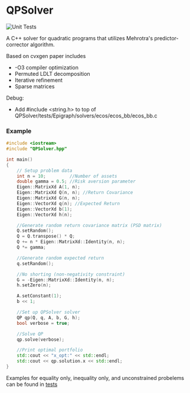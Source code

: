# QPSolver

![Unit Tests](https://github.com/govindchari/QPSolver/actions/workflows/unit_tests.yml/badge.svg)


A C++ solver for quadratic programs that utilizes Mehrotra's predictor-corrector algorithm.

Based on cvxgen paper includes
  - -O3 compiler optimization
  - Permuted LDLT decomposition
  - Iterative refinement
  - Sparse matrices

Debug:
  - Add #include <string.h> to top of QPSolver/tests/Epigraph/solvers/ecos/ecos_bb/ecos_bb.c

### Example
```cpp
#include <iostream>
#include "QPSolver.hpp"

int main()
{
    // Setup problem data
    int n = 10;         //Number of assets
    double gamma = 0.5; //Risk aversion parameter
    Eigen::MatrixXd A(1, n);
    Eigen::MatrixXd Q(n, n); //Return Covariance
    Eigen::MatrixXd G(n, n);
    Eigen::VectorXd q(n); //Expected Return
    Eigen::VectorXd b(1);
    Eigen::VectorXd h(n);

    //Generate random return covariance matrix (PSD matrix)
    Q.setRandom();
    Q = Q.transpose() * Q;
    Q += n * Eigen::MatrixXd::Identity(n, n);
    Q *= gamma;

    //Generate random expected return
    q.setRandom();

    //No shorting (non-negativity constraint)
    G = -Eigen::MatrixXd::Identity(n, n);
    h.setZero(n);

    A.setConstant(1);
    b << 1;

    //Set up QPSolver solver
    QP qp(Q, q, A, b, G, h);
    bool verbose = true;

    //Solve QP
    qp.solve(verbose);

    //Print optimal portfolio
    std::cout << "x_opt:" << std::endl;
    std::cout << qp.solution.x << std::endl;
}

```
Examples for equality only, inequality only, and unconstrained probelems can be found in [tests](tests)
